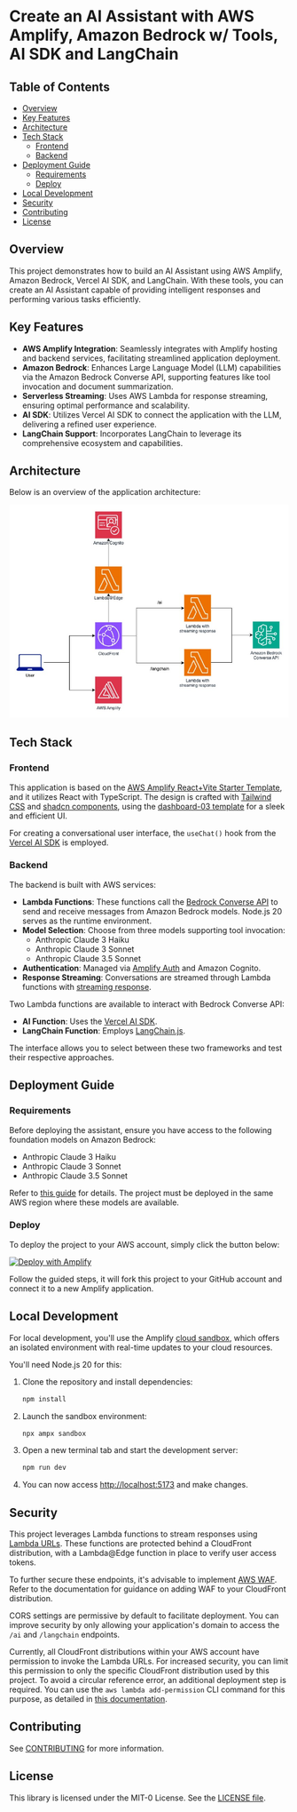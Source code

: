 # Create an AI Assistant with AWS Amplify, Amazon Bedrock w/ Tools, AI SDK and LangChain

## Table of Contents

- [Overview](#overview)
- [Key Features](#key-features)
- [Architecture](#architecture)
- [Tech Stack](#tech-stack)
  - [Frontend](#frontend)
  - [Backend](#backend)
- [Deployment Guide](#deployment-guide)
  - [Requirements](#requirements)
  - [Deploy](#deploy)
- [Local Development](#local-development)
- [Security](#security)
- [Contributing](#contributing)
- [License](#license)

## Overview

This project demonstrates how to build an AI Assistant using AWS Amplify, Amazon Bedrock, Vercel AI SDK, and LangChain. With these tools, you can create an AI Assistant capable of providing intelligent responses and performing various tasks efficiently.

## Key Features

- **AWS Amplify Integration**: Seamlessly integrates with Amplify hosting and backend services, facilitating streamlined application deployment.
- **Amazon Bedrock**: Enhances Large Language Model (LLM) capabilities via the Amazon Bedrock Converse API, supporting features like tool invocation and document summarization.
- **Serverless Streaming**: Uses AWS Lambda for response streaming, ensuring optimal performance and scalability.
- **AI SDK**: Utilizes Vercel AI SDK to connect the application with the LLM, delivering a refined user experience.
- **LangChain Support**: Incorporates LangChain to leverage its comprehensive ecosystem and capabilities.

## Architecture

Below is an overview of the application architecture:

![Architecture Diagram](docs/architecture.jpg)

## Tech Stack

### Frontend

This application is based on the [AWS Amplify React+Vite Starter Template](https://github.com/aws-samples/amplify-vite-react-template), and it utilizes React with TypeScript. The design is crafted with [Tailwind CSS](https://tailwindcss.com/) and [shadcn components](https://ui.shadcn.com/), using the [dashboard-03 template](https://ui.shadcn.com/blocks#dashboard-03) for a sleek and efficient UI.

For creating a conversational user interface, the `useChat()` hook from the [Vercel AI SDK](https://sdk.vercel.ai/) is employed.

### Backend

The backend is built with AWS services:

- **Lambda Functions**: These functions call the [Bedrock Converse API](https://docs.aws.amazon.com/bedrock/latest/userguide/conversation-inference.html) to send and receive messages from Amazon Bedrock models. Node.js 20 serves as the runtime environment.
- **Model Selection**: Choose from three models supporting tool invocation:
  - Anthropic Claude 3 Haiku
  - Anthropic Claude 3 Sonnet
  - Anthropic Claude 3.5 Sonnet
- **Authentication**: Managed via [Amplify Auth](https://docs.amplify.aws/react/build-a-backend/auth/) and Amazon Cognito.
- **Response Streaming**: Conversations are streamed through Lambda functions with [streaming response](https://docs.aws.amazon.com/lambda/latest/dg/configuration-response-streaming.html).

Two Lambda functions are available to interact with Bedrock Converse API:

- **AI Function**: Uses the [Vercel AI SDK](https://sdk.vercel.ai/).
- **LangChain Function**: Employs [LangChain.js](https://js.langchain.com/v0.2/docs/introduction/).

The interface allows you to select between these two frameworks and test their respective approaches.

## Deployment Guide

### Requirements

Before deploying the assistant, ensure you have access to the following foundation models on Amazon Bedrock:

- Anthropic Claude 3 Haiku
- Anthropic Claude 3 Sonnet
- Anthropic Claude 3.5 Sonnet

Refer to [this guide](https://docs.aws.amazon.com/bedrock/latest/userguide/getting-started.html#getting-started-model-access) for details. The project must be deployed in the same AWS region where these models are available.

### Deploy

To deploy the project to your AWS account, simply click the button below:

[![Deploy with Amplify](https://oneclick.amplifyapp.com/button.svg)](https://console.aws.amazon.com/amplify/home#/deploy?repo=https://github.com/aws-samples/stream-ai-assistant-using-bedrock-converse-with-tools)

Follow the guided steps, it will fork this project to your GitHub account and connect it to a new Amplify application.

## Local Development

For local development, you'll use the Amplify [cloud sandbox](https://docs.amplify.aws/react/deploy-and-host/sandbox-environments/setup/), which offers an isolated environment with real-time updates to your cloud resources.

You'll need Node.js 20 for this:

1. Clone the repository and install dependencies:

   ```bash
   npm install
   ```

2. Launch the sandbox environment:

   ```bash
   npx ampx sandbox
   ```

3. Open a new terminal tab and start the development server:

   ```bash
   npm run dev
   ```

4. You can now access [http://localhost:5173](http://localhost:5173) and make changes.

## Security

This project leverages Lambda functions to stream responses using [Lambda URLs](https://docs.aws.amazon.com/lambda/latest/dg/urls-configuration.html). These functions are protected behind a CloudFront distribution, with a Lambda@Edge function in place to verify user access tokens.

To further secure these endpoints, it's advisable to implement [AWS WAF](https://docs.aws.amazon.com/waf/). Refer to the documentation for guidance on adding WAF to your CloudFront distribution.

CORS settings are permissive by default to facilitate deployment. You can improve security by only allowing your application's domain to access the `/ai` and `/langchain` endpoints.

Currently, all CloudFront distributions within your AWS account have permission to invoke the Lambda URLs. For increased security, you can limit this permission to only the specific CloudFront distribution used by this project. To avoid a circular reference error, an additional deployment step is required. You can use the `aws lambda add-permission` CLI command for this purpose, as detailed in [this documentation](https://docs.aws.amazon.com/AmazonCloudFront/latest/DeveloperGuide/private-content-restricting-access-to-lambda.html).

## Contributing

See [CONTRIBUTING](CONTRIBUTING.md) for more information.

## License

This library is licensed under the MIT-0 License. See the [LICENSE file](LICENSE).
